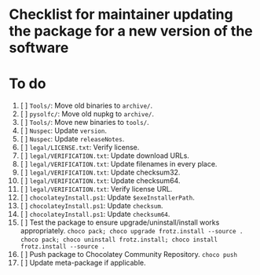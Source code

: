 ﻿# Checklist for maintainer updating the package for a new version of the software

# To do

1. [ ] `Tools/`: Move old binaries to `archive/`.
2. [ ] `pysolfc/`: Move old nupkg to `archive/`.
3. [ ] `Tools/`: Move new binaries to `tools/`.
4. [ ] `Nuspec`: Update `version`.
5. [ ] `Nuspec`: Update `releaseNotes`.
6. [ ] `legal/LICENSE.txt`: Verify license.
7. [ ] `legal/VERIFICATION.txt`: Update download URLs.
8. [ ] `legal/VERIFICATION.txt`: Update filenames in every place.
9. [ ] `legal/VERIFICATION.txt`: Update checksum32.
10. [ ] `legal/VERIFICATION.txt`: Update checksum64.
11. [ ] `legal/VERIFICATION.txt`: Verify license URL.
12. [ ] `chocolateyInstall.ps1`: Update `$exeInstallerPath`.
13. [ ] `chocolateyInstall.ps1`: Update `checksum`.
14. [ ] `chocolateyInstall.ps1`: Update `checksum64`.
15. [ ] Test the package to ensure upgrade/uninstall/install works appropriately.
    `choco pack; choco upgrade frotz.install --source .`
    `choco pack; choco uninstall frotz.install; choco install frotz.install --source .`
16. [ ] Push package to Chocolatey Community Repository.
    `choco push`
17. [ ] Update meta-package if applicable.
